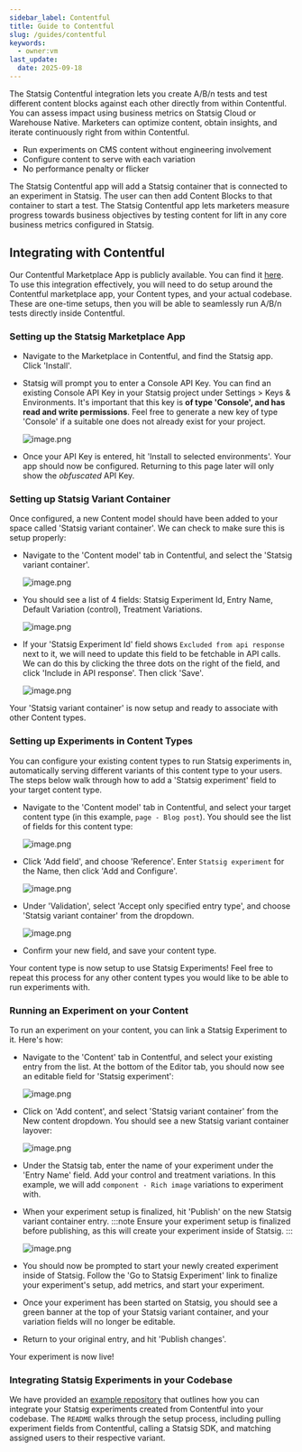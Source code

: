 ```yaml
---
sidebar_label: Contentful
title: Guide to Contentful
slug: /guides/contentful
keywords:
  - owner:vm
last_update:
  date: 2025-09-18
---
```


The Statsig Contentful integration lets you create A/B/n tests and test different content blocks against each other directly from within Contentful. You can assess impact using business metrics on Statsig Cloud or Warehouse Native. Marketers can optimize content, obtain insights, and iterate continuously right from within Contentful.

- Run experiments on CMS content without engineering involvement
- Configure content to serve with each variation
- No performance penalty or flicker

The Statsig Contentful app will add a Statsig container that is connected to an experiment in Statsig. The user can then add Content Blocks to that container to start a test. The Statsig Contentful app lets marketers measure progress towards business objectives by testing content for lift in any core business metrics configured in Statsig.

## Integrating with Contentful

Our Contentful Marketplace App is publicly available. You can find it [here](https://www.contentful.com/marketplace/statsig). To use this integration effectively, you will need to do setup around the Contentful marketplace app, your Content types, and your actual codebase. These are one-time setups, then you will be able to seamlessly run A/B/n tests directly inside Contentful.

### Setting up the Statsig Marketplace App

- Navigate to the Marketplace in Contentful, and find the Statsig app. Click 'Install'.

- Statsig will prompt you to enter a Console API Key. You can find an existing Console API Key in your Statsig project under Settings > Keys & Environments. It's important that this key is **of type 'Console', and has read and write permissions**. Feel free to generate a new key of type 'Console' if a suitable one does not already exist for your project.

  ![image.png](https://graphite-user-uploaded-assets-prod.s3.amazonaws.com/qQgXOng6fMO38nDCoRsE/80a564ad-22db-45aa-8caa-246512aad0ee.png)

- Once your API Key is entered, hit 'Install to selected environments'. Your app should now be configured. Returning to this page later will only show the _obfuscated_ API Key.

### Setting up Statsig Variant Container

Once configured, a new Content model should have been added to your space called 'Statsig variant container'. We can check to make sure this is setup properly:

- Navigate to the 'Content model' tab in Contentful, and select the 'Statsig variant container'.

  ![image.png](https://graphite-user-uploaded-assets-prod.s3.amazonaws.com/qQgXOng6fMO38nDCoRsE/6010f051-2f05-462f-ace1-9f3194f73941.png)

- You should see a list of 4 fields: Statsig Experiment Id, Entry Name, Default Variation (control), Treatment Variations.

  ![image.png](https://graphite-user-uploaded-assets-prod.s3.amazonaws.com/qQgXOng6fMO38nDCoRsE/486955a9-f31c-4870-8369-df956606bfb3.png)

- If your 'Statsig Experiment Id' field shows `Excluded from api response` next to it, we will need to update this field to be fetchable in API calls. We can do this by clicking the three dots on the right of the field, and click 'Include in API response'. Then click 'Save'.

  ![image.png](https://graphite-user-uploaded-assets-prod.s3.amazonaws.com/qQgXOng6fMO38nDCoRsE/ae81d2b5-7f3d-4aaa-bb7e-316ba28898fe.png)

Your 'Statsig variant container' is now setup and ready to associate with other Content types.

### Setting up Experiments in Content Types

You can configure your existing content types to run Statsig experiments in, automatically serving different variants of this content type to your users. The steps below walk through how to add a 'Statsig experiment' field to your target content type.

- Navigate to the 'Content model' tab in Contentful, and select your target content type (in this example, `page - Blog post`). You should see the list of fields for this content type:

  ![image.png](https://graphite-user-uploaded-assets-prod.s3.amazonaws.com/qQgXOng6fMO38nDCoRsE/39c0ba10-1ba3-49a3-a106-bad366ba8e6a.png)

- Click 'Add field', and choose 'Reference'. Enter `Statsig experiment` for the Name, then click 'Add and Configure'.

  ![image.png](https://graphite-user-uploaded-assets-prod.s3.amazonaws.com/qQgXOng6fMO38nDCoRsE/c077a3e3-797c-4600-9565-d8202f86db93.png)

- Under 'Validation', select 'Accept only specified entry type', and choose 'Statsig variant container' from the dropdown.

  ![image.png](https://graphite-user-uploaded-assets-prod.s3.amazonaws.com/qQgXOng6fMO38nDCoRsE/b537b900-92ee-4e8a-ab47-75f4f4b9af46.png)

- Confirm your new field, and save your content type.

Your content type is now setup to use Statsig Experiments! Feel free to repeat this process for any other content types you would like to be able to run experiments with.

### Running an Experiment on your Content

To run an experiment on your content, you can link a Statsig Experiment to it. Here's how:

- Navigate to the 'Content' tab in Contentful, and select your existing entry from the list. At the bottom of the Editor tab, you should now see an editable field for 'Statsig experiment':

  ![image.png](https://graphite-user-uploaded-assets-prod.s3.amazonaws.com/qQgXOng6fMO38nDCoRsE/63042ccf-382b-4e04-b23d-8c6bd8eb9cf1.png)

- Click on 'Add content', and select 'Statsig variant container' from the New content dropdown. You should see a new Statsig variant container layover:

  ![image.png](https://graphite-user-uploaded-assets-prod.s3.amazonaws.com/qQgXOng6fMO38nDCoRsE/77688f35-b775-4c84-885d-67ee111d67e4.png)

- Under the Statsig tab, enter the name of your experiment under the 'Entry Name' field. Add your control and treatment variations. In this example, we will add `component - Rich image` variations to experiment with.

- When your experiment setup is finalized, hit 'Publish' on the new Statsig variant container entry.
  :::note
  Ensure your experiment setup is finalized before publishing, as this will create your experiment inside of Statsig.
  :::

  ![image.png](https://graphite-user-uploaded-assets-prod.s3.amazonaws.com/qQgXOng6fMO38nDCoRsE/872643fb-9782-4728-96ca-362375323cfa.png)

- You should now be prompted to start your newly created experiment inside of Statsig. Follow the 'Go to Statsig Experiment' link to finalize your experiment's setup, add metrics, and start your experiment.

- Once your experiment has been started on Statsig, you should see a green banner at the top of your Statsig variant container, and your variation fields will no longer be editable.

- Return to your original entry, and hit 'Publish changes'.

Your experiment is now live!

### Integrating Statsig Experiments in your Codebase

We have provided an [example repository](https://github.com/statsig-io/contentful-blog-webapp-nextjs-example/tree/main) that outlines how you can integrate your Statsig experiments created from Contentful into your codebase. The `README` walks through the setup process, including pulling experiment fields from Contentful, calling a Statsig SDK, and matching assigned users to their respective variant.
